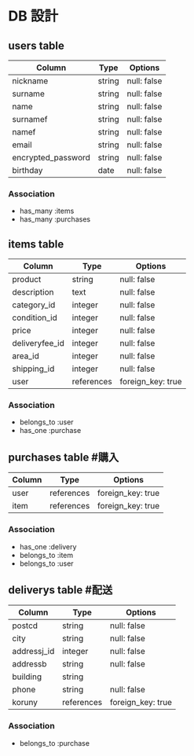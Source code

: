# DB 設計


## users table
| Column             | Type                | Options                 |
|--------------------|---------------------|-------------------------|
| nickname           | string              | null: false             | #ニックネーム
| surname            | string              | null: false             | #姓名
| name               | string              | null: false             | #名前
| surnamef           | string              | null: false             | #姓名（フリガナ）
| namef              | string              | null: false             | #名前（フリガナ）
| email              | string              | null: false             |
| encrypted_password | string              | null: false             |      
| birthday           | date                | null: false             | #生年月日

### Association
* has_many :items 
* has_many :purchases


## items table
| Column                              | Type       | Options           |
|-------------------------------------|------------|-------------------|
| product                             | string     | null: false       | #商品名
| description                         | text       | null: false       | #商品の説明
| category_id                         | integer    | null: false       | #カテゴリー
| condition_id                        | integer    | null: false       | #商品の状態
| price                               | integer    | null: false       | #販売価格（active_hash不使用）
| deliveryfee_id                      | integer    | null: false       | #配送料の負担
| area_id                             | integer    | null: false       | #発送元の地域
| shipping_id                         | integer    | null: false       | #発送までの日数
| user                                | references | foreign_key: true |#外部キー

### Association
- belongs_to :user
- has_one :purchase


## purchases table #購入
| Column      | Type       | Options           |
|-------------|------------|-------------------|
| user        | references | foreign_key: true |
| item        | references | foreign_key: true |

### Association
- has_one :delivery
- belongs_to :item
- belongs_to :user


## deliverys table #配送 
| Column      | Type       | Options           |
|-------------|------------|-------------------|
| postcd      | string     | null: false       | #郵便番号
| city        | string     | null: false       | #市区町村
| addressj_id | integer    | null: false       | #都道府県
| addressb    | string     | null: false       | #番地
| building    | string     |                   | #建物名
| phone       | string     | null: false       | #電話番号
| koruny      | references | foreign_key: true |


### Association
- belongs_to :purchase
